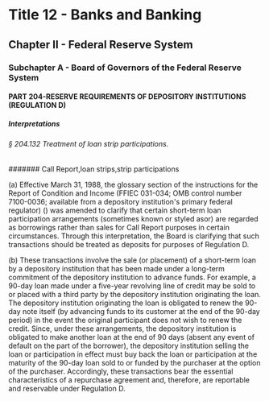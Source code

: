 
# Title 12 - Banks and Banking
## Chapter II - Federal Reserve System
### Subchapter A - Board of Governors of the Federal Reserve System
#### PART 204-RESERVE REQUIREMENTS OF DEPOSITORY INSTITUTIONS (REGULATION D)
##### Interpretations
###### § 204.132 Treatment of loan strip participations.
####### Call Report,loan strips,strip participations

(a) Effective March 31, 1988, the glossary section of the instructions for the Report of Condition and Income (FFIEC 031-034; OMB control number 7100-0036; available from a depository institution's primary federal regulator) () was amended to clarify that certain short-term loan participation arrangements (sometimes known or styled asor) are regarded as borrowings rather than sales for Call Report purposes in certain circumstances. Through this interpretation, the Board is clarifying that such transactions should be treated as deposits for purposes of Regulation D.

(b) These transactions involve the sale (or placement) of a short-term loan by a depository institution that has been made under a long-term commitment of the depository institution to advance funds. For example, a 90-day loan made under a five-year revolving line of credit may be sold to or placed with a third party by the depository institution originating the loan. The depository institution originating the loan is obligated to renew the 90-day note itself (by advancing funds to its customer at the end of the 90-day period) in the event the original participant does not wish to renew the credit. Since, under these arrangements, the depository institution is obligated to make another loan at the end of 90 days (absent any event of default on the part of the borrower), the depository institution selling the loan or participation in effect must buy back the loan or participation at the maturity of the 90-day loan sold to or funded by the purchaser at the option of the purchaser. Accordingly, these transactions bear the essential characteristics of a repurchase agreement and, therefore, are reportable and reservable under Regulation D.

